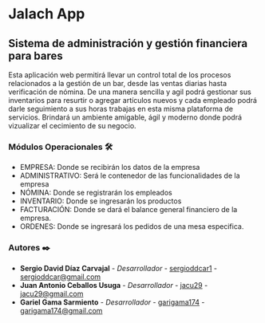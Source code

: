 # Jalach App

## Sistema de administración y gestión financiera para bares

Esta aplicación web permitirá llevar un control total de los procesos relacionados a la gestión de un bar, desde las ventas diarias hasta verificación de nómina.
De una manera sencilla y agil podrá gestionar sus inventarios para resurtir o agregar artículos nuevos y cada empleado podrá darle seguimiento a sus horas trabajas en esta misma plataforma de servicios.
Brindará un ambiente amigable, ágil y moderno donde podrá vizualizar el cecimiento de su negocio.



### Módulos Operacionales 🛠️
* EMPRESA: Donde se recibirán los datos de la empresa 
* ADMINISTRATIVO: Será le contenedor de las funcionalidades de la empresa
* NÓMINA: Donde se registrarán los empleados
* INVENTARIO: Donde se ingresarán los productos
* FACTURACIÓN: Donde se dará el balance general financiero de la empresa.
* ORDENES: Donde se ingresará los pedidos de una mesa especifica.


### Autores ✒️

* **Sergio David Díaz Carvajal** - *Desarrollador* - [sergioddcar1](https://gitlab.com/sergioddcar1) - sergioddcar@gmail.com
* **Juan Antonio Ceballos Usuga** - *Desarrollador* - [jacu29](https://gitlab.com/jacu29) - jacu29@gmail.com
* **Gariel Gama Sarmiento** - *Desarrollador* - [garigama174](https://gitlab.com/garigama174) - garigama174@gmail.com
